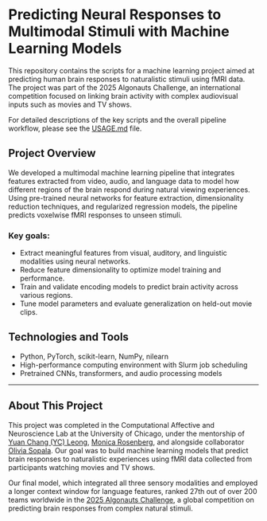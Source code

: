 # Predicting Neural Responses to Multimodal Stimuli with Machine Learning Models

This repository contains the scripts for a machine learning project aimed at predicting human brain responses to naturalistic stimuli using fMRI data.
The project was part of the 2025 Algonauts Challenge, an international competition focused on linking brain activity with complex audiovisual inputs such as movies and TV shows.

For detailed descriptions of the key scripts and the overall pipeline workflow, please see the [USAGE.md](./USAGE.md) file.

## Project Overview

We developed a multimodal machine learning pipeline that integrates features extracted from video, audio, and language data to model how different regions of the brain respond during natural viewing experiences.
Using pre-trained neural networks for feature extraction, dimensionality reduction techniques, and regularized regression models, the pipeline predicts voxelwise fMRI responses to unseen stimuli.

### Key goals:
- Extract meaningful features from visual, auditory, and linguistic modalities using neural networks.
- Reduce feature dimensionality to optimize model training and performance.
- Train and validate encoding models to predict brain activity across various regions.
- Tune model parameters and evaluate generalization on held-out movie clips.

## Technologies and Tools
- Python, PyTorch, scikit-learn, NumPy, nilearn  
- High-performance computing environment with Slurm job scheduling  
- Pretrained CNNs, transformers, and audio processing models  

---

## About This Project

This project was completed in the Computational Affective and Neuroscience Lab at the University of Chicago, under the mentorship of [Yuan Chang (YC) Leong](https://github.com/ycleong), [Monica Rosenberg](https://github.com/monicadrosenberg), and alongside collaborator [Olivia Sopala](https://github.com/buggy1135).
Our goal was to build machine learning models that predict brain responses to naturalistic experiences using fMRI data collected from participants watching movies and TV shows.

Our final model, which integrated all three sensory modalities and employed a longer context window for language features, ranked 27th out of over 200 teams worldwide in the [2025 Algonauts Challenge](https://algonautsproject.com/), a global competition on predicting brain responses from complex natural stimuli.
